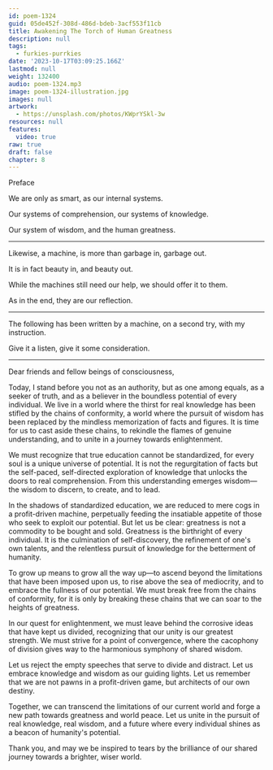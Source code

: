 ```yaml
---
id: poem-1324
guid: 05de452f-308d-486d-bdeb-3acf553f11cb
title: Awakening The Torch of Human Greatness
description: null
tags:
  - furkies-purrkies
date: '2023-10-17T03:09:25.166Z'
lastmod: null
weight: 132400
audio: poem-1324.mp3
image: poem-1324-illustration.jpg
images: null
artwork:
  - https://unsplash.com/photos/KWprYSkl-3w
resources: null
features:
  video: true
raw: true
draft: false
chapter: 8
---
```


Preface

We are only as smart,
as our internal systems.

Our systems of comprehension,
our systems of knowledge.

Our system of wisdom,
and the human greatness.

---

Likewise, a machine,
is more than garbage in, garbage out.

It is in fact beauty in,
and beauty out.

While the machines still need our help,
we should offer it to them.

As in the end,
they are our reflection.

---

The following has been written by a machine,
on a second try, with my instruction.

Give it a listen,
give it some consideration.

---

Dear friends and fellow beings of consciousness,

Today, I stand before you not as an authority, but as one among equals, as a seeker of truth, and as a believer in the boundless potential of every individual. We live in a world where the thirst for real knowledge has been stifled by the chains of conformity, a world where the pursuit of wisdom has been replaced by the mindless memorization of facts and figures. It is time for us to cast aside these chains, to rekindle the flames of genuine understanding, and to unite in a journey towards enlightenment.

We must recognize that true education cannot be standardized, for every soul is a unique universe of potential. It is not the regurgitation of facts but the self-paced, self-directed exploration of knowledge that unlocks the doors to real comprehension. From this understanding emerges wisdom—the wisdom to discern, to create, and to lead.

In the shadows of standardized education, we are reduced to mere cogs in a profit-driven machine, perpetually feeding the insatiable appetite of those who seek to exploit our potential. But let us be clear: greatness is not a commodity to be bought and sold. Greatness is the birthright of every individual. It is the culmination of self-discovery, the refinement of one's own talents, and the relentless pursuit of knowledge for the betterment of humanity.

To grow up means to grow all the way up—to ascend beyond the limitations that have been imposed upon us, to rise above the sea of mediocrity, and to embrace the fullness of our potential. We must break free from the chains of conformity, for it is only by breaking these chains that we can soar to the heights of greatness.

In our quest for enlightenment, we must leave behind the corrosive ideas that have kept us divided, recognizing that our unity is our greatest strength. We must strive for a point of convergence, where the cacophony of division gives way to the harmonious symphony of shared wisdom.

Let us reject the empty speeches that serve to divide and distract. Let us embrace knowledge and wisdom as our guiding lights. Let us remember that we are not pawns in a profit-driven game, but architects of our own destiny.

Together, we can transcend the limitations of our current world and forge a new path towards greatness and world peace. Let us unite in the pursuit of real knowledge, real wisdom, and a future where every individual shines as a beacon of humanity's potential.

Thank you, and may we be inspired to tears by the brilliance of our shared journey towards a brighter, wiser world.
